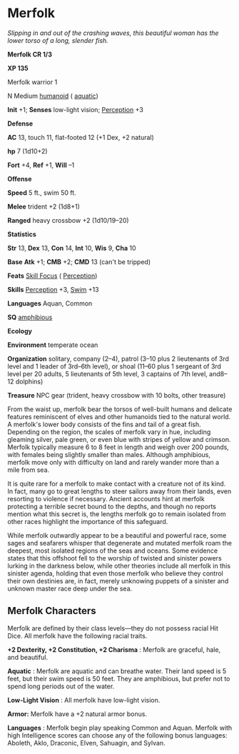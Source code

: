# Merfolk

_Slipping in and out of the crashing waves, this beautiful woman has the lower torso of a long, slender fish._

**Merfolk CR 1/3**

**XP 135**

Merfolk warrior 1

N Medium [humanoid](creatureTypes#_humanoid) ( [aquatic](creatureTypes#_aquatic-subtype))

**Init** +1; **Senses** low-light vision; [Perception](../skills/perception#_perception) +3

**Defense**

**AC** 13, touch 11, flat-footed 12 (+1 Dex, +2 natural)

**hp** 7 (1d10+2)

**Fort** +4, **Ref** +1, **Will** –1

**Offense**

**Speed** 5 ft., swim 50 ft.

**Melee** trident +2 (1d8+1)

**Ranged** heavy crossbow +2 (1d10/19–20)

**Statistics**

**Str** 13, **Dex** 13, **Con** 14, **Int** 10, **Wis** 9, **Cha** 10

**Base**  **Atk** +1; **CMB** +2; **CMD** 13 (can't be tripped)

**Feats** [Skill Focus](../feats#_skill-focus) ( [Perception](../skills/perception#_perception))

**Skills** [Perception](../skills/perception#_perception) +3, [Swim](../skills/swim#_swim) +13

**Languages** Aquan, Common

**SQ** [amphibious](universalMonsterRules#_amphibious)

**Ecology**

**Environment** temperate ocean

**Organization** solitary, company (2–4), patrol (3–10 plus 2 lieutenants of 3rd level and 1 leader of 3rd–6th level), or shoal (11–60 plus 1 sergeant of 3rd level per 20 adults, 5 lieutenants of 5th level, 3 captains of 7th level, and8–12 dolphins)

**Treasure** NPC gear (trident, heavy crossbow with 10 bolts, other treasure)

From the waist up, merfolk bear the torsos of well-built humans and delicate features reminiscent of elves and other humanoids tied to the natural world. A merfolk's lower body consists of the fins and tail of a great fish. Depending on the region, the scales of merfolk vary in hue, including gleaming silver, pale green, or even blue with stripes of yellow and crimson. Merfolk typically measure 6 to 8 feet in length and weigh over 200 pounds, with females being slightly smaller than males. Although amphibious, merfolk move only with difficulty on land and rarely wander more than a mile from sea.

It is quite rare for a merfolk to make contact with a creature not of its kind. In fact, many go to great lengths to steer sailors away from their lands, even resorting to violence if necessary. Ancient accounts hint at merfolk protecting a terrible secret bound to the depths, and though no reports mention what this secret is, the lengths merfolk go to remain isolated from other races highlight the importance of this safeguard.

While merfolk outwardly appear to be a beautiful and powerful race, some sages and seafarers whisper that degenerate and mutated merfolk roam the deepest, most isolated regions of the seas and oceans. Some evidence states that this offshoot fell to the worship of twisted and sinister powers lurking in the darkness below, while other theories include all merfolk in this sinister agenda, holding that even those merfolk who believe they control their own destinies are, in fact, merely unknowing puppets of a sinister and unknown master race deep under the sea.

## Merfolk Characters

Merfolk are defined by their class levels—they do not possess racial Hit Dice. All merfolk have the following racial traits.

**+2 Dexterity, +2 Constitution, +2 Charisma** : Merfolk are graceful, hale, and beautiful.

**Aquatic** : Merfolk are aquatic and can breathe water. Their land speed is 5 feet, but their swim speed is 50 feet. They are amphibious, but prefer not to spend long periods out of the water.

**Low-Light Vision** : All merfolk have low-light vision.

**Armor:** Merfolk have a +2 natural armor bonus.

**Languages** : Merfolk begin play speaking Common and Aquan. Merfolk with high Intelligence scores can choose any of the following bonus languages: Aboleth, Aklo, Draconic, Elven, Sahuagin, and Sylvan.


